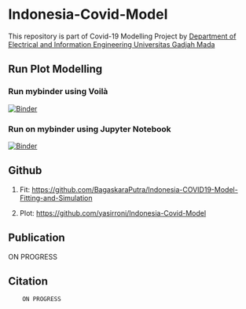 # **Indonesia-Covid-Model**

This repository is part of Covid-19 Modelling Project by [Department of Electrical and Information Engineering Universitas Gadjah Mada](http://jteti.ugm.ac.id/index.php?ver=YQ%3D%3D=)

## **Run Plot Modelling**

### Run mybinder using Voilà

[![Binder](https://mybinder.org/badge_logo.svg)](https://mybinder.org/v2/gh/yasirroni/Indonesia-Covid-Model/master?urlpath=%2Fvoila%2Frender%2FInteractive%2520Plot.ipynb)

### Run on mybinder using Jupyter Notebook

[![Binder](https://mybinder.org/badge_logo.svg)](https://mybinder.org/v2/gh/yasirroni/Indonesia-Covid-Model/master?filepath=%2FInteractive%20Plot.ipynb)

## **Github**

1. Fit: <https://github.com/BagaskaraPutra/Indonesia-COVID19-Model-Fitting-and-Simulation>

2. Plot: <https://github.com/yasirroni/Indonesia-Covid-Model>

## **Publication**

ON PROGRESS

## **Citation**

```bibtext
    ON PROGRESS
```
